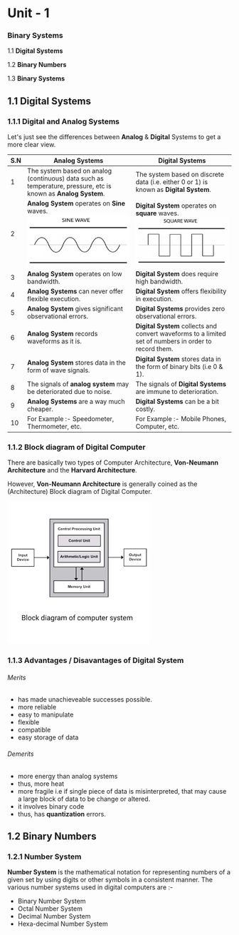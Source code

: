 # Unit - 1
### Binary Systems

1.1 **Digital Systems**

1.2 **Binary Numbers**

1.3 **Binary Systems**

## 1.1 Digital Systems
### 1.1.1 Digital and Analog Systems

Let's just see the differences between **Analog** & **Digital** Systems to get a more clear view.

| S.N  | Analog Systems                                               | Digital Systems                                              |
| ---- | ------------------------------------------------------------ | ------------------------------------------------------------ |
| 1    | The system based on analog (continuous) data such as temperature, pressure, etc is known as **Analog System**. | The system based on discrete data (i.e. either 0 or 1) is known as **Digital System**. |
| 2    | **Analog System** operates on **Sine** waves. ![Sine Wave](./sine-wave.PNG?raw=true) | **Digital System** operates on **square** waves. ![Square Wave](./square-wave.PNG?raw=true) |
| 3    | **Analog System** operates on low bandwidth.                 | **Digital System** does require high bandwidth.              |
| 4    | **Analog Systems** can never offer flexible execution.       | **Digital System** offers flexibility in execution.          |
| 5    | **Analog System** gives significant observational errors.    | **Digital Systems** provides zero observational errors.      |
| 6    | **Analog System** records waveforms as it is.                | **Digital System** collects and convert waveforms to a limited set of numbers in order to record them. |
| 7    | **Analog System** stores data in the form of wave signals.   | **Digital System** stores data in the form of binary bits (i.e 0 & 1). |
| 8    | The signals of **analog system** may be deteriorated due to noise. | The signals of **Digital Systems** are immune to deterioration. |
| 9    | **Analog Systems** are a way much cheaper.                   | **Digital Systems** can be a bit costly.                     |
| 10   | For Example :- Speedometer, Thermometer, etc.                | For Example :- Mobile Phones, Computer, etc.                 |

### 1.1.2 Block diagram of Digital Computer

There are basically two types of Computer Architecture, **Von-Neumann Architecture** and the **Harvard Architecture**.

However, **Von-Neumann Architecture** is generally coined as the (Architecture) Block diagram of Digital Computer.

![Block Daigram Of Digital Computer](./block-daigram-of-computer.jpg?raw=true)

### 1.1.3 Advantages / Disavantages of Digital System

###### Merits

* has made unachieveable successes possible.
* more reliable
* easy to manipulate
* flexible
* compatible
* easy storage of data

###### Demerits

* more energy than analog systems
* thus, more heat
* more fragile i.e if single piece of data is misinterpreted, that may cause a large block of data to be change or altered.
* it involves binary code
* thus, has **quantization** errors.


## 1.2 Binary Numbers
### 1.2.1 Number System

**Number System** is the mathematical notation for representing numbers of a given set by using digits or other symbols in a consistent manner. The various number systems used in digital computers are :-

* Binary Number System
* Octal Number System
* Decimal Number System
* Hexa-decimal Number System
